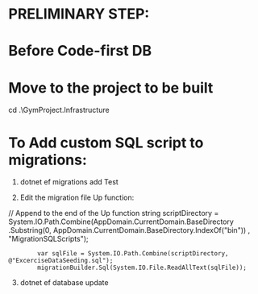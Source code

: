 ﻿
# PRELIMINARY STEP:
# Before Code-first DB
# Move to the project to be built
cd .\GymProject.Infrastructure


# To Add custom SQL script to migrations:

1. dotnet ef migrations add Test

2. Edit the migration file Up function:

// Append to the end of the Up function
            string scriptDirectory = System.IO.Path.Combine(AppDomain.CurrentDomain.BaseDirectory
    .Substring(0, AppDomain.CurrentDomain.BaseDirectory.IndexOf("bin"))
    , "MigrationSQLScripts");

            var sqlFile = System.IO.Path.Combine(scriptDirectory, @"ExcerciseDataSeeding.sql");
            migrationBuilder.Sql(System.IO.File.ReadAllText(sqlFile));
 
3. dotnet ef database update